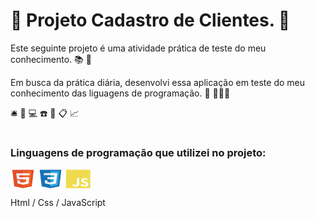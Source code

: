# 📄 Projeto Cadastro de Clientes. 📄
Este seguinte projeto é uma atividade prática de teste do meu conhecimento. 📚 🧠

Em busca da prática diária, desenvolvi essa aplicação em teste do meu conhecimento das liguagens de programação. 🦾 👨🏻‍💻

 🛎 🧧 💻 ☎️ 📃 📋 📈 

#

### Linguagens de programação que utilizei no projeto:
<img align="center" alt="HTML" height="30" width="40" src="https://raw.githubusercontent.com/devicons/devicon/master/icons/html5/html5-original.svg"> <img align="center" alt="CSS" height="30" width="40" src="https://raw.githubusercontent.com/devicons/devicon/master/icons/css3/css3-original.svg"> <img align="center" alt="Js" height="30" width="40" src="https://raw.githubusercontent.com/devicons/devicon/master/icons/javascript/javascript-plain.svg">

Html / Css / JavaScript
